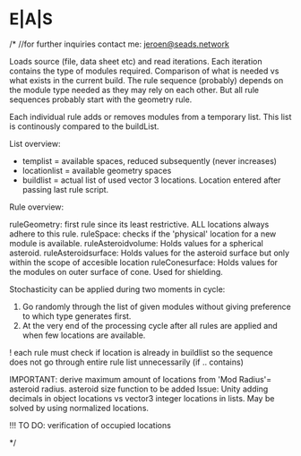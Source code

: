 # E|A|S
/* 
//for further inquiries contact me: jeroen@seads.network

Loads source (file, data sheet etc) and read iterations. Each iteration contains the type of modules required.
Comparison of what is needed vs what exists in the current build.
The rule sequence (probably) depends on the module type needed as they may rely on each other. But all rule sequences probably start with the geometry rule.

Each individual rule adds or removes modules from a temporary list. This list is continously compared to the buildList.



List overview:

* templist = available spaces, reduced subsequently (never increases)
* locationlist = available geometry spaces
* buildlist = actual list of used vector 3 locations. Location entered after passing last rule script.

Rule overview:

ruleGeometry: first rule since its least restrictive. ALL locations always adhere to this rule.
ruleSpace: checks if the 'physical' location for a new module is available.
ruleAsteroidvolume: Holds values for a spherical asteroid.
ruleAsteroidsurface: Holds values for the asteroid surface but only within the scope of accesible location
ruleConesurface: Holds values for the modules on outer surface of cone. Used for shielding.

Stochasticity can be applied during two moments in cycle:
1. Go randomly through the list of given modules without giving preference to which type generates first.
2. At the very end of the processing cycle after all rules are applied and when few locations are available.  

! each rule must check if location is already in buildlist so the sequence does not go through entire rule list unnecessarily (if .. contains)

IMPORTANT: 
derive maximum amount of locations from 'Mod Radius'= asteroid radius. asteroid size function to be added
Issue: Unity adding decimals in object locations vs vector3 integer locations in lists. May be solved by using normalized locations.

!!! TO DO: verification of occupied locations

*/
